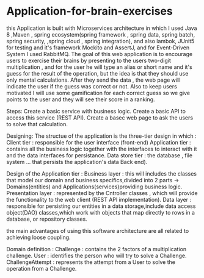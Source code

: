 # Application-for-brain-exercises
this Application is built with Microservices architecture  in which I used Java 8 ,Maven , spring ecosystem(spring framework , spring data, spring batch, spring security, ,spring cloud , spring integration), and also lambok, JUnit5 for testing and it's framework Mockito and AssertJ, and for Event-Driven System I used RabbitMQ.
The goal of this web application is to encourage users to exercise their brains by presenting to the users two-digit multiplication , and for the user he will type an alias or short name and it's guess for the result of the operation, but the idea is that they should use only mental calculations.
After they send the data , the web page will indicate the user if the guess was correct or not.
Also to keep users motivated I will use some gamification for each correct guess so we give points to the user and they will see their score in a ranking.

Steps:
Create a basic service with business logic.
Create a basic API to access this service (REST API).
Create a basec web page to ask the users to solve that calculation.

Designing:
The structue of the application is the three-tier design in which :
Client tier : responsible for the user interface (front-end)
Application tier : contains all the business logic together with the interfaces to interact with it and the data interfaces for persistance.
Data store tier : the database , file system ... that persists the application's data Back end).

Design of the Application tier :
Business layer : this will includes the classes that model our domain and business specifics,divided into 2 parts -> Domains(entities) and Applications(services)providing business logic.
Presentation layer : represented by the Cntroller classes , which will provide the functionality to the web client (REST API implementation).
Data layer : responsible for persisting our entities in a data storage,include data access object(DAO) classes,which work with objects that map directly to rows in a database, or repository classes.

the main advantages of using this software architecture are all related to achieving loose coupling.

Domain definition :
Challenge : contains the 2 factors of a multiplication challenge.
User : identifies the person who will try  to solve a Challenge.
ChallengeAttempt : represents the attempt from a User to solve the operation from a Challenge.




